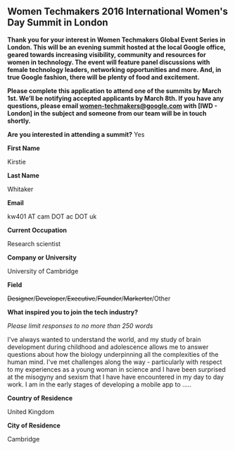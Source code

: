## Women Techmakers 2016 International Women's Day Summit in London

**Thank you for your interest in Women Techmakers Global Event Series in London. This will be an evening summit hosted at the local Google office, geared towards increasing visibility, community and resources for women in technology. The event will feature panel discussions with female technology leaders, networking opportunities and more. And, in true Google fashion, there will be plenty of food and excitement.**

**Please complete this application to attend one of the summits by March 1st. We’ll be notifying accepted applicants by March 8th. If you have any questions, please email women-techmakers@google.com with [IWD - London] in the subject and someone from our team will be in touch shortly.**


**Are you interested in attending a summit?**
Yes

**First Name**

Kirstie

**Last Name**

Whitaker

**Email**

kw401 AT cam DOT ac DOT uk

**Current Occupation**

Research scientist

**Company or University**

University of Cambridge

**Field**

~~Designer~~/~~Developer~~/~~Executive~~/~~Founder~~/~~Markerter~~/Other

**What inspired you to join the tech industry?**

*Please limit responses to no more than 250 words*

I've always wanted to understand the world, and my study of brain development during childhood and adolescence allows me to answer questions about how the biology underpinning all the complexities of the human mind. I've met challenges along the way - particularly with respect to my experiences as a young woman in science and I have been surprised at the misogyny and sexism that I have have encountered in my day to day work. I am in the early stages of developing a mobile app to .....

**Country of Residence**

United Kingdom

**City of Residence**

Cambridge
